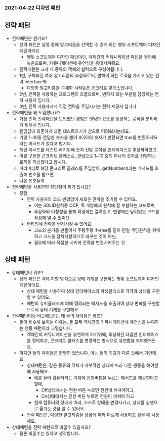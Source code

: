### 2021-04-22 디자인 패턴

## 전략 패턴
- 전략패턴은 뭔가요?
    - 전략 패턴은 실행 중에 알고리즘을 선택할 수 있게 하는 행위 소프트웨어 디자인 패턴이에요. 
        - 행위 소프트웨어 디자인 패턴이란, 객체간의 커뮤니케이션 패턴을 정의해 놓음으로써, 커뮤니케이션에 유연성을 증대시켜줘요. 
    - 전략패턴은 크게 세 종류의 객체의 협력으로 구성이됩니다. 
    - 1번, 구체화된 여러 알고리즘의 추상화로써, 변해야 하는 로직을 가지고 있는 전략 interface와
        - 다양한 알고리즘을 구체화 시켜놓은 콘크리트 클래스입니다. 
    - 2번, 전략을 사용하는 프로그램의 흐름으로써, 변하지 않는 부분을 담당하는 전략 사용자 입니다. 
    - 3번, 전략 사용자에게 직접 전략을 주입시키는 전략 제공자 입니다. 
- 전략패턴을 왜 도입했나요?
    - 가장 먼저 전략패턴을 도입했던 경험은 랜덤한 요소를 생성하는 로직을 분리하기 위해서 입니다. 
    - 랜덤값에 의존하게 되면 테스트하기가 참으로 어려워지는데요. 
    - 가령 1~10중 랜덤한 숫자를 뽑아 4이하의 숫자가 반환되면 true를 반환하세요라는 메서드가 있다고 합시다. 
    - 해당 메서드를 테스트 하기위해 숫자 선발 로직을 인터페이스로 추상화하였고, 
    - 이를 구현한 콘크리트 클래스로, 랜덤으로 1~10 중의 하나의 숫자를 선발하는 로직을 작성했다고 합시다. 
    - 파라미터로 해당 콘크리트 클래스를 주입받아, getNumber()라는 메서드를 호출해 번호를 받으면, 
    - 나온 번호들이
- 전략패턴을 사용하면 장단점이 뭐가 있나요?
    - 장점
        - 전략 사용자의 코드 변경없이 새로운 전략을 추가할 수 있어요. 
            - 이는 SOLID원칙중 OCP, 즉 개방폐쇄 원칙에 잘 부합하는 코드로써,
            - 추상화와 다형성을 통해 확장에는 열려있고, 변경에는 닫혀있는 코드를 작성해 낼 수 있어요. 
        - 런타임에 전략을 변경시킬 수 있어요. 
            - 코드의 분기를 만들어서 주렁주렁 if-else를 달아 단일 책임원칙을 위배하고 코드를 절차지향적으로 바꾸는 것이 아닌, 
            - 필요에 따라 적절한 시키에 전략을 변경시켜주는 것
            
## 상태 패턴
- 상태패턴이 뭐죠?
    - 상태 패턴은 객체 지향 방식으로 상태 기계를 구현하는 행위 소프트웨어 디자인 패턴이에요.
        - 상태 패턴을 사용하여 상태 인터페이스의 파생클래스로 각각의 상태를 구현할 수 있어요. 
        - 패턴의 슈퍼클래스에 의해 정의되는 메서드를 호출하여 상태 변화를 구현함으로써 상태 기계를 구현해요. 
- 전략패턴이랑 비슷해보이는데 둘의 차이점은 뭐죠?
    - 둘이 비슷해 보이는 이유는, 둘 모두 객체간의 커뮤니케이션에 유연성을 부여하는 행동 패턴이라 그렇습니다. 
        - 객체간의 커뮤니케이션을 유연하게 하기위해, 추상화된 타입인 인터페이스를 정의하고, 콘크리트 클래스를 변경하는 방식으로 유연함을 부여했거든요. 
    - 하지만 둘의 차이점은 분명히 있습니다. 이는 둘의 목표가 다른 것에서 기인해요. 
        - 상태패턴은, 같은 종류의 객체가 내부적인 상태에 따라 다른 행동을 해야할 때 사용해요. 
            - 예를 들어 컴퓨터라는 객체에 전원버튼을 누르는 메서드를 제공한다고 할때,
                - Off상태에서는 전원 버튼 누르면 전원이 켜져야하고,
                - On상태에서는 전원 버튼 누르면 전원이 꺼져야 하고
            - 현재 컴퓨터의 상태에 따라, 스스로 상태를 변경시키고, 상태를 실행으로 옮기는 것을 알 수 있어요. 
        - 전략 패턴은, 다양한 알고리즘을 상황에 따라 다르게 사용하고 싶을 때 사용해요. 
- 상태패턴을 전략 패턴으로 바꿀수 있을까요?
    - 물론 바꿀수는 있다고 생각합니다. 

